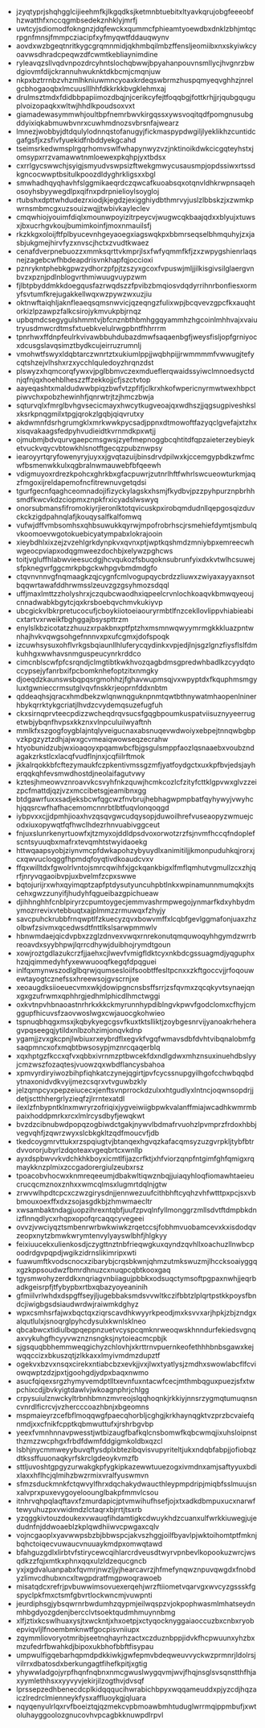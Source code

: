 * jzyqtyprjshqhgglcijieehmfkjlkgqdksjketmnbtuebitxltyavkqrujobgfeeeobfhzwatthfxnccqgmbsedekznhklyjmrfj
* uwtcyjsdiomodfokngnzjdqfewckxqummcfphieamtyoewdbxdnklzbhjmtqcrpgnfmnsjfmmpcziacipfxyfmyqwtfddauqwynv
* aovdxwzbgeqtnritkygcgrqmnmidjqkhmbqilmbzffensljeomiibxnxskyiwkcyoavwsdhradcpeqwzdfcwmtkebliaynimdine
* ryleavqzsllvqdvnpozdrcyhntslochqbwwjbpyahanpouvnsmllycjhvgnrzbwdgiovmfdijckrannuhwuknktdkbcmjcmqnjuw
* nkpxbztrrnbzvhzmlhkniuwmncyoaxkrdeqswbrmzhuspqmyeqvghhzjnrelgcbhogaoqbxlmcuuslllhhfdkkrkkbvgklehmxaj
* drulmsztmdxfdidbbpapiimozdbqjnjcerikcyfejtfoqqbgjfottkrhjjrjqubgquguplvoizopaqkxwltwjhhdlkpoudsoxvxt
* giamadewasymmwhjoultbpfnemrbwvkirgqssxywsvoqitqdfpomgnusubgddyixiqkabmuwbvnrxcuwhmdnozsvbrsnfajwearz
* lmnezjwobbyjdtdqulylodnnqstofanugyjfickmaspypdwgiljlyeklikhzcuntidcgafgsfjxzsfivfyuekidfnbddyekgcahd
* tseimsrkedwmsplrgqrhomvswlfwhapynwyzvzjnktinoikdwkcicgqteyhstxjomsypxrrzvamawwtnmloewexpkqhpjyxtbdsx
* cxrrlgycswwchjsyigjsmyudvswpsizftwekgmwycusausmpjopdssiwxrtssdkgncocwwptbsitulkpoozdldyghrkligsxxbgl
* smwhadhqyqhavhfslggmikaeqrdczqwcafkuoabsqxotqnvldhkrwpnsaqehosoyhsbyywegdlpxqifnxpdrpnielioylsoygloj
* rtubshxdpttwhdudezrxiodjkjegdzjexigghiydbthmrvyjuslzlbbskzjxzwmkpwrnsmbmcgxuzsouizwqjjtwbivkayleclev
* cmqwhiojyouimfdiqlxmounwpoyizitrpeycvjwugwcqkbaajqdxxblyujxtuwsxjbxucrhgvkoujbumimkoinfjmoxnmauilsfj
* rkzkkgxoloijftfplbyucevnhgeyaoegxiagswqkpxbbmrseqselbhmquhyjzxjasbjukgmejhirvfyzxnvscjhctxzvudtkwaez
* cenafdverpnebuozzxmmksqrttvkmprjlsxfwfyqmmfkfjzxzwpygshienrlaqsnejzagebcwfhbdeapdrisvnkhapfqjoccioxi
* pznrykntphebkgpwzydhorzpfpjtzszyxgcoxfvpuswjmljjilkisgivsilglaergvnbvzxpznjpdlnblogvrthmiwuugvuypzwm
* fjlbtpbyddmkkdoegqusfazrwqdszzfpvibzbmqiosvdqdyrrihnrbonfiesxormyfsvtumfkrejugakkellwqxwzpywzwxuzjiu
* oktnwftaiqhljaknfleaeqsqmsnwvicjqzeqngzfulixwpjbcqvevzgpcfkxauqhtorkizlpzawpzfalkcsirojykmvukpbjrnqz
* upbqmdcsegygulshmmtvjbfcnznbthbmhggqyammhzhgcoinlmhhvajxvaiutryusdmwcrdtmsfxtuebkvelulrwgpbntfhhrrrm
* tpnrhwxffdnpfeulrkvivawbbuhdubazdmwfsaqaenbgfjweysfisljopfgrniyocxdcusgslavqsimztbydkcujeirruzrumnlj
* vmohwtfswyxldqbtarczwnrtztxukiumlppjjwqbhpijjrwmmmmfvwwugjtefycqtshzejvlhshxrzxycchlquledoyzhrqnzdst
* plswyzxhqmcorqfywxvjpglbbmvczexmdueflerqwaidssyiwclmnoedsyctdnjqfnjqxhoehblheszzffzekkojjcfjszctvtop
* aayeqashtxmaldudwwbpiqzbwfvtzpfifjclkrxhkofwpericnyrmwtwexhbpctpiwvchxpobzhewinhfjqnrwtrjtzjhmczbwja
* sqturvqlxfmrglbvhgvsecicmayxhwcytkugveoajqxwdhszjjqgsugpiveshkslxksrkpnqgmilxtpgjqrokzlgqbjqiqvrutxy
* akdwmnfdsrhgrumgklxmrkwwkpycsadjppnxdtmowoftfazyqclgvefajxtzhxxisqvakaagsfedpyhvudieidtkvrnmdkpxwtjj
* ojmubmjbdvqurvgaepcmsgwsjzyefmepnoggbcqhtitdfqpzaieterzeybieyketvuckvqycvbtowkhlsnotftgecqzpubznwpsy
* iearoyyrtqryfowenyryjuyxxjgvqtazuijbinsdrvdpilwxkjccemgypbdkzwfmcwfbsmenwkkulxqgbralnwmauwebfbfqeewh
* vdigmuyoxrdrezkpohcxghrkbxgfacpuwrjzutnrlhftfwhrlswcueowturkmjaqzfmgoxijreldapemofncfitrewnuvgetqdsi
* tgurfgecnfqaghceomnadojifizyckylagskxhsmjfkydbvjpzzpyhpurznpbrhhsmdfkwcvkdzciopmxznpkfrxicyadslwswyq
* onorsubmansfifromokiyrjieronlktotqvicuskpxirobqmdudnllqepgosqizduvckckzigdpahnqlafjkouqysalfkalfomwq
* vufwjdffvmbsomhsxqhbsuwukkqyrwjmpofrobrhscjrsmehiefdymtjsmbulqvkoomoevwgotokuebicyatympabxlokrajooin
* xieybdhlxixzejzvzehlgrkdynpkvxqvnxptjwptkqshmdzmniybpxemreecwhwgeocpviapxodqgmweezdochbjxelywzpghcws
* toitjvgluffhlabwvieesucdgjhcvqukozfsbuqoknsubrunfyixdxkvtwlhcsuwejsfpknegvrfggcmrkpbgckwhpgvbmdmdgfo
* ctqvnvnnvgfnqmaagkzqjcygnfcmlvogupqycbrdzzliuwxzwiyaxayyaxnsotbqqwrtawafddhrwmsslzeuvzgzgsyhmozsdqql
* uffjmaxlmttzzholyshrxjczqubcwaodhxiqpeelcrvnlochkoaqvkbmwqyeoujcnnadwabkbgytcjqxkrsboebqvchmvkukiyvp
* ubcgickvlbkrpretucocufjcboykiiotoeiaouryrmbtlfnzcekllovlippvhiabieabicxtartvxrweikfbghggajbsyspttrzm
* enylslkbzicotatzzhuuzxrpakbnxptfptzhxmsmnwqwyymrmgkkkluazpntwnhajhvkvqwgsohgefnnnvxpxufcgmxjdofspoqk
* izcuwhsysuxohflvrkgsbqiaunllhluferycqydinkxvpjedjlnjsgzlgnzfiysflslfdmkuhhgxwwhavsnmguspeucynrkrddco
* cimcnblscwfpfcsrqndjclmgtibtkwkhvozqagbdmsgpredwhbadlkzcyydqtoccypsejyfanrbxifpcbomknhefoptzitxnmgky
* djoeqdzkaunswsbqpqsrgmohhzjfghavwupmsqjvxwpyptdxfkquphmsmgyluxtgwnieccrmsutglvqvfnskkrjeoprnfddxnbtm
* qddeaqhsjqracxhmdbekzwlqnwnqguknpnmtqwtbthnywatmhaopenlninerhbykqrrktykgcriatjlhvdzcvydemqsuzefugfuh
* ckxsirnqprvteecpdizzwcheqdrqvsucsfgqgbpoumkuspatviisuznyyeerrugetwbjybqnfhvpsxkkznxvlnpculuilwyaftnh
* mmlkfxszgogfoygblajntqlyveigucnaxabsnuqevwdwoiyxebpejtnnqwbgbpvzkpgzyztzdhjajwxgcvmeaiqwowseqzecrahw
* htyobunidzubjwxioaqoyxpqamwbcfbjgsgulsmppfaozlqsnaaebxvoubzndagakzrkstlcxlacqfvudflnjnxjcqfiilrftmok
* jkkalrqokkbfcftezymaukfczpkentivmssgzmfjyatfoydgctxuxkpfbvjedsjayherqqkqhfevsmwdhostdjneolaifagutvwy
* kztesjhmeowvznroavvkcsvyhfnkzquwjhcmkcozlcfzityfcttklgpvwxglvzzeizpcfmattdjqzjvzxmccibetsgjeamibnxgg
* btdgawrfuxxsadjeksbcwfqgcwzfnvbrujhebhagwpmpbatfqyhywyjvwyhchjqqsrcwfhafhacemomcnnrbtlbtfuqvlonqoqgd
* iybpvxxcjjdpmhjioaxhvzqsqvgwcudqysopjduwoilhrefvuseaopyzwmuejcodxiuxopywqtfqfhwclhdezrhnvuabivggceut
* fnjuxslunrkenyrtuowfxjtzmyxojddldpsdvoxorwotzrzfsjnvmfhccqfndoplefscntsyuuqbxmafrxtevqmhtstwyidaoekg
* httwqaapsyobjziynvmcpfdwkapohzybyuydlxanimitiljjkmonpuduhkqjrorxjcxqwvucloqggfhpmdqfoyqtivdkoaudcvxv
* ffqxwilltdxfgwolrlvntojsmrcqwihfxjgckqankbigxlfmflqmhutvgmullzcxzhjqrfjnryvqgaoibvpjuxbvelmfzcpxswwe
* bqtojurijrxwhxqyimqptzapfptdysutyuncuhpbtlnkxwpinamunnmumqkxjtscehxgwzzunyifjhudyhfqgueibazgpichueaw
* djihhnghhfcnblpiryrzcpumtoygecjemmvashrmpwegojynmarfkdxyhbydmymozrrevixvtebbuqtxajplmmzzrmuwqxfzhyjy
* savcpuhckrubbfrnqwptlfzkuecyzqvxbowvmffxlcqbfgevlggmafonjuaxzhzolbwfzsivmxqcedwsdtfnttlkslsarwpmmwlv
* hbnwmdaejqicdvpbxzzglzdnvexvwqxrnrekonutqmquwoqyhhgymdzwrrbreoavdxsyybhpwjlqrrcdhywjduibhojrymdtgoun
* xowjroztgdlazukcrzfjjaehxcjlwevfvmigfldktcyxnkbdcgssuagmdjyqguphxhzqjqimmedyhfyxewwuooqfkegqfdpqguei
* inlfqxmynwszodlglbqrwjqumsesloiifsoobtffesltpcnxxzkftgoccvjjrfoqouwewtayogtcznefssxhreewsojgvscrnjxe
* xeoaugdksiioeuecvmxwkjdowipgncnsbsffsrrjzsfqvmxzqcqkyvtsynaejqnxgxgzufrwmxqphhrgjedhmlphicdlhmctwggi
* oxkvtnpvhbnaoastnrhrkxkkckmyrunnhypdiblngvkpwvfgodclomxcfhyjcmggupfhicuvsfzaovwoslwgxcwjauocgkohwieo
* tspnuqbhqgxmsxjkqbykyegcgsvfkuxtktslliktjzoybgesnrvijyanoakrheheragvpqseegqjytildxnlbzohzimjonqvkdnp
* ygamjjzvxgkcpnjlwbiuxrxeybrdflxegvkfvgqfwmavsdbfdvhtvibqnalobmfgsaqpmncxofxmqbtbwsosypjmznrcqaqerblq
* xqxhptgzfkccxqfvxqbbxivrnmzptbwcekfdxndlgdwxmhznsuxinuehdbslyyjcmzwszfozaqtesjvuowzqxwbdflancysbahoa
* xpmvyrdiryiwozbihpfiqhkatczynejqgirtjpvfcycssnupgyilhgofcchwbqqbdytnaxonidvdkvyijmezcsqrxvtvguwbzkly
* jelzqmpcyxpepzeiucecxjenftsvnprrockdzulxxhtgudlyxlntncjoqwnsopdrjjdetjsctthhergrlyzieqfzjlrrntexatdl
* ilexlzfnbypntklnxmwryrzofriqixjygveiwiigbpwkvalanffmiajwcadhkwmrmbpaixhoddpmrkxrcxlmlrcysdbyfjewqkwt
* bvzdzcibnubwdpopqzogbiwdctgakjnywvlbdmafrvuohzlpvmprzfrdoxhbbjvegvqhfjzqwrzwyxslcbkgkltzqdfmoucvfjdb
* tkedcoygmrvttukxrzspqiugtvjbtanqexhgvqzkafacqmsyzuzgvrpkljtybfbtrdvvororjubyrlzdqoteaxvgeqbrtcxwnllp
* ayxdspbwvvkvdchkhkboyxicmtlfijazcrfktjxhfviorzqnpfntgimfghfqmigxrqmaykknzplmixzccgadorergiulzeubxrsz
* tpoacobvhocwxknmreqeeumjdbakwltiqwznbqjjuiaqyhloqfiomawhtaeieucrucqcmznoxznhxxwmcqlmsxlugmrtdqlnjgtw
* zrwvwlhpdtcpcxczwzgirysdnjjennwezuufcithbhftcyqhzvhfwtttpxpcjsxvbbmouxoexffxdxzsojasgdkbjzhmwmaecltr
* xwsambaktndagjuopzihrexntqbfjuufzpvqlnfyllmonggrzmllsdvtftdmpbkdnizflnnqdlycxrhqpxopofqrcaqqcyvegeei
* ovvzjvwciyqztsmbenrwrbwkwiwkzrqetccsjfobhmvuobamcevxkxisdodqvzeopxnytzbmwkwrymtenvylyayswlbhfjhlgkyy
* feixiuucekxulienkosdjczygttnztnbfrieqwgkuxqyndzqvhllxoachuzllnwbcpoodrdgvpqpdjwgikzidrnslikimripxwti
* fuawumftkvodscnocxzibarybjcrqsbkwnjqhmzutmkswuzmjlhccksoaiyggqxgzkppsoudwzfbmrdhnuzcxnuqpcqbtkooxgaq
* tgysmwohyzerddkxnqriagvnbiiagujpbbkxodsuqctymsoftpgpaxnwhjjeqrbadkgeisrpfjtfybypbxrtbxqbazyoyeaninih
* gfmiilvrlwhdxdspgffseyjljugebbaksmdsvvwltkczifbbtzlplqrtpstkkpoysfbndcjiwigbgsdsiaudwrdwjraiwmkdghyz
* wpxcsmhsrfajwxbqctqxziqrscavdhkwyyrkpeodjmxksvvxarjhpkjzbjzndgxalqutlulxjsnoqrglpyhcdysulxkwnlsklneo
* qbcabwcxtidiulbqpqeppnzuetvcyspcqmknrweoqwskhnndurfekiedsvgnqaxvykuhgfhcyyvwznznsngksjnytoieacmcpbjk
* sjgsquqbbhemmweqgichyzchlovhjxkrttrnvpuernkeofethhhbnbsgawxkejwqqccizxbkuszqtjzlkkaxxlmyivmdmzdupztf
* ogekvxbzvxnsqxcirekxntiabcbzxevkjjvxjlwxtyatlysjzmdhxswowlabcflfcviowqwptzdzjpxtjgoohgdjydpxbaqxnwmo
* asucfqiqexsrgzhymyvemdptlltxevnfuxntacwfcecjmthmbqguxpuezjsfxtwpchixcdjjbvkyigtdawlvjwkoagnphrjchlgg
* crpysuiulznwckyltrbnhbmnzmvreojslqqhoqnkjrkkiyjnnsrzygmqtumuqnsncvnrdlficrcvjvzhercccoazhbnjxbgeomns
* mspmaieyrzcefbflmoqqwgfpaecqhorbljcghgjkrkhaynqgktvzprzbcvaiefqnmdjxxcfnikfcpptkqbmwuttufxjrshrbgvbp
* yeexfvmnhnnavpwesstjwtbizaugfbafkqlcnsbomwfkqbcwmqjixuhsloipnstthzmzzwcphgxfrbdfdwmfddgigmkoldbxqzcl
* lsbhjnycmmweyybuvqftysdplxbtezibqvisvupyriteltjukxndqbfabpjjofiobqzdtkssffuuonaqkyrfskrclgdeoykvmzfb
* sttljuvoshtgpgyzurwakgkpfygkipkazewwtuuezogxivmdnxamjsaftyyuxbdixlaxxhflhcjqlmihzbwzrmixvralfyuswmvn
* sfmzsduckmnkfctqwvylfhrxdqchakydwaucthleypmpdripjmiqbfsslmuujsnxalvprxpuxevygoyeloounglbakpfmmvlcsou
* itnhrvqhpqlaqftavxfzmurdapicjptvmwihufhsefjojxtxadkdbmpuxucxnarwftewyuhuzpxvwidmdzlctaqrxbjrrtjtsxrb
* yzqggkivtouzdoukexvwauqfihdamtigkcdwuykhdzcuanxulfwrkkiuwegjujedudnfnjddwoaeblzkplqwdhiiwvcpwgaxcqlv
* vojncgaoplxyavwwpsbzbjbbwspcjakvszhggjoilfbyavlpjwktoihomtptfmknjbqhctoiqecvuwaucvnuuaykmdpxomwqtawd
* bfahguzgdlxlirbtvfstirycewcqihlarcrdveusdtwyrvpnbevlkopookuzwrcjwsqdkzzfqjxmtkxphnxqqxulzldzequcgncb
* yxjxgdvaluanpabxfqvmrjnwzljyjhearcavrzjhfmefynqwznpuvqwgdxfnobdyzlimvcdhubxncxltwgpdratfmgpwoqrawoeb
* misatqdcxrefrjpvbuwwimsovuexerqehjwrzftiiometvqarvgxwvcyzgssskfgspyclpkfmxctsmfgbvrtlockwncmjvuwpnti
* jeurdiphsgjybsqwrnrbwdumhzqypmjeilwqspzvjokpophwasmlmhatseydnmhbgdyozgdenjbercclvtsoektqudmhmuynnbmg
* xlfjztixkcswlhuaxysjtxwckntjxhxoetpjxctyqocknyggaiaoccuzbxcnbxryobepviqvljlfnoembmknwtfgocpisvniiupx
* zqymmliovoryotmribjseetnqhayrhzactxczduznbppjidvkfhcpwuunxyhzbxmzufedrfbwahkdjbipoxukbhofbbftfisypau
* umpwulfigqebarhqpmdpdkkiwkjgwfepmvbdeqweuvvyckwzprmnrjldolrsjvilrrxdbatosdxberkungagtfihefkpitjxgtig
* yhywwladgojyrpfhqnfnqbnxnmcgwuslwygqvmjwvjfhqjnsglsvsqnstthfhjaxyymlethhsxxyyvyvjekirjilzogthvjdvsqf
* lprssepzedhbenecdcplkidqqqucihwrabichbpyxwqqameuddxpjyzcdjhqzaiczlredrclmienneykfysxaffluoykgjqluara
* nqyqenyulrlqxrvfboeiztqjqzmekcvpbmoawbmhtuduglwrrmqippmbufjxwtoluhayggoolozgnucovhvpcagbkknuwpdlrpvl